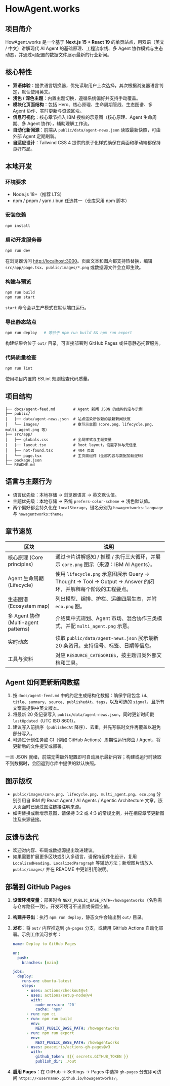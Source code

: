 # HowAgent.works

## 项目简介
HowAgent.works 是一个基于 **Next.js 15 + React 19** 的单页站点，用双语（英文 / 中文）讲解现代 AI Agent 的基础原理、工程流水线、多 Agent 协作模式与生态动态，并通过可配置的数据文件展示最新的行业新闻。

## 核心特性
- **双语体验**：提供语言切换器，优先读取用户上次选择，其次根据浏览器语言判定，默认使用英文。
- **浅色 / 深色主题**：内置主题切换，遵循系统偏好并支持手动覆盖。
- **模块化页面结构**：包括 Hero、核心原理、生命周期管线、生态图谱、多 Agent 协作、实时更新与资源区块。
- **信息可视化**：核心章节插入 IBM 授权的示意图（核心原理、Agent 生命周期、多 Agent 协作），辅助理解工作流。
- **自动化新闻源**：前端从 `public/data/agent-news.json` 读取最新快照，可由外部 Agent 定期刷新。
- **自适应设计**：Tailwind CSS 4 提供的原子化样式确保在桌面和移动端都保持良好布局。

## 本地开发
### 环境要求
- Node.js 18+（推荐 LTS）
- npm / pnpm / yarn / bun 任选其一（仓库采用 npm 脚本）

### 安装依赖
```bash
npm install
```

### 启动开发服务器
```bash
npm run dev
```
在浏览器访问 [http://localhost:3000](http://localhost:3000)。页面文本和图片都支持热替换，编辑 `src/app/page.tsx`、`public/images/*.png` 或数据源文件会立即生效。

### 构建与预览
```bash
npm run build
npm run start
```
`start` 命令会以生产模式在默认端口运行。

### 导出静态站点
```bash
npm run deploy   # 等价于 npm run build && npm run export
```
构建结果会位于 `out/` 目录，可直接部署到 GitHub Pages 或任意静态托管服务。

### 代码质量检查
```bash
npm run lint
```
使用项目内置的 ESLint 规则检查代码质量。

## 项目结构
```
├── docs/agent-feed.md        # Agent 新闻 JSON 的结构约定与示例
├── public/
│   ├── data/agent-news.json  # 站点渲染所依赖的最新新闻快照
│   └── images/               # 章节示意图（core.png、lifecycle.png、multi_agent.png 等）
├── src/app/
│   ├── globals.css           # 全局样式与主题变量
│   ├── layout.tsx            # Root layout，设置字体与元信息
│   ├── not-found.tsx         # 404 页面
│   └── page.tsx              # 主页面组件（全部内容与数据加载逻辑）
├── package.json
└── README.md
```

## 语言与主题行为
- 语言优先级：本地存储 → 浏览器语言 → 英文默认值。
- 主题优先级：本地存储 → 系统 `prefers-color-scheme` → 浅色默认值。
- 两个偏好都会持久化在 `localStorage`，键名分别为 `howagentworks:language` 与 `howagentworks:theme`。

## 章节速览

| 区块 | 说明 |
| ---- | ---- |
| 核心原理 (Core principles) | 通过卡片讲解感知 / 推理 / 执行三大循环，并展示 `core.png` 图示（来源：IBM AI Agents）。 |
| Agent 生命周期 (Lifecycle) | 使用 `lifecycle.png` 示意图展示 Query → Thought → Tool → Output → Answer 的闭环，并解释每个阶段的工程要点。 |
| 生态图谱 (Ecosystem map) | 列出模型、编排、护栏、运维四层生态，并附 `eco.png` 图。 |
| 多 Agent 协作 (Multi-agent patterns) | 介绍集中式规划、Agent 市场、混合协作三类模式，并配 `multi_agent.png` 示意。 |
| 实时动态 | 读取 `public/data/agent-news.json` 展示最新 20 条资讯，支持信号、标签、日期等信息。 |
| 工具与资料 | 对应 `RESOURCE_CATEGORIES`，按主题归类外部文档和工具。 |

## Agent 如何更新新闻数据
1. 按 `docs/agent-feed.md` 中的约定生成结构化数据：确保字段包含 `id`、`title`、`summary`、`source`、`publishedAt`、`tags`，以及可选的 `signal`，且所有文案需提供中英文版本。
2. 将最新 20 条记录写入 `public/data/agent-news.json`，同时更新时间戳 `lastUpdated`（UTC ISO 8601）。
3. 建议写入前排序（`publishedAt` 降序）、去重，并先写临时文件再覆盖以避免部分写入。
4. 可通过计划任务或 CI（例如 GitHub Actions）周期性运行爬虫 / Agent，将更新后的文件提交或部署。

一旦 JSON 就绪，前端无需额外配置即可自动展示最新内容；构建或运行时读取不到数据时，会回退到仓库中提供的默认快照。

## 图示版权
- `public/images/core.png`、`lifecycle.png`、`multi_agent.png`、`eco.png` 分别引用自 IBM 的 React Agent / AI Agents / Agentic Architecture 文章。嵌入页面时已通过图注链接注明来源。
- 如需替换或新增示意图，请保持 3:2 或 4:3 的常规比例，并在相应章节更新图注及来源链接。

## 反馈与迭代
- 欢迎对内容、布局或数据源提出改进建议。
- 如果需要扩展更多区块或引入多语言，请保持组件化设计，复用 `LocalizedHeading`、`LocalizedParagraph` 等辅助方法；新增图片请放入 `public/images/` 并在 README 中更新引用说明。

## 部署到 GitHub Pages

1. **设置环境变量**：部署时令 `NEXT_PUBLIC_BASE_PATH=/howagentworks`（名称需与仓库路径一致）。开发环境可不设置或保留空值。
2. **构建并导出**：执行 `npm run deploy`，静态文件会输出到 `out/` 目录。
3. **发布**：将 `out/` 内容推送到 `gh-pages` 分支，或使用 GitHub Actions 自动化部署。示例工作流可参考：

   ```yaml
   name: Deploy to GitHub Pages

   on:
     push:
       branches: [main]

   jobs:
     deploy:
       runs-on: ubuntu-latest
       steps:
         - uses: actions/checkout@v4
         - uses: actions/setup-node@v4
           with:
             node-version: '20'
             cache: 'npm'
         - run: npm ci
         - run: npm run build
           env:
             NEXT_PUBLIC_BASE_PATH: /howagentworks
         - run: npm run export
           env:
             NEXT_PUBLIC_BASE_PATH: /howagentworks
         - uses: peaceiris/actions-gh-pages@v3
           with:
             github_token: ${{ secrets.GITHUB_TOKEN }}
             publish_dir: ./out
   ```

4. **启用 Pages**：在 GitHub → Settings → Pages 中选择 `gh-pages` 分支即可访问 `https://<username>.github.io/howagentworks/`。
